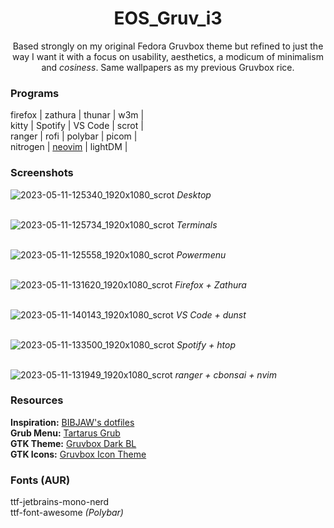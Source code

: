 <p align="center">
	<h1 align="center">EOS_Gruv_i3</h1>
</p>
<p align = "center"> Based strongly on my original Fedora Gruvbox theme but refined to just the way I want it with a focus on usability, aesthetics, a modicum of minimalism and <i>cosiness</i>. Same wallpapers as my previous Gruvbox rice.</p>



### Programs
firefox | zathura | thunar | w3m |<br>
kitty | Spotify | VS Code | scrot |<br>
ranger | rofi | polybar | picom |<br>
nitrogen | [neovim](https://nvchad.com/) | lightDM |<br>

### Screenshots
![2023-05-11-125340_1920x1080_scrot](https://github.com/MujtabaAsim/dots/assets/62666332/0c35468f-af3a-44f7-83e1-6c5960771709)
_Desktop_<br><br>

![2023-05-11-125734_1920x1080_scrot](https://github.com/MujtabaAsim/dots/assets/62666332/7fc6033b-02f6-4a82-b8ac-24697424ed13)
_Terminals_<br><br>

![2023-05-11-125558_1920x1080_scrot](https://github.com/MujtabaAsim/dots/assets/62666332/e167741f-219b-4efc-8de5-7bce4e545db9)
_Powermenu_<br><br>

![2023-05-11-131620_1920x1080_scrot](https://github.com/MujtabaAsim/dots/assets/62666332/7ff7a553-ed60-4258-8804-9f57022a7454)
_Firefox + Zathura_<br><br>

![2023-05-11-140143_1920x1080_scrot](https://github.com/MujtabaAsim/dots/assets/62666332/f0fb0774-8cb8-4c31-98b3-6f593ed6866e)
_VS Code + dunst_<br><br>

![2023-05-11-133500_1920x1080_scrot](https://github.com/MujtabaAsim/dots/assets/62666332/dde9b741-5418-49aa-8f2e-cc3fccf73c1a)
_Spotify + htop_<br><br>

![2023-05-11-131949_1920x1080_scrot](https://github.com/MujtabaAsim/dots/assets/62666332/dcdcbb8b-a246-4f63-87ce-b2828e562391)
_ranger + cbonsai + nvim_

### Resources
<b>Inspiration:</b> [BIBJAW's dotfiles](https://github.com/BIBJAW/Final_Rice) <br>
<b>Grub Menu:</b> [Tartarus Grub](https://github.com/AllJavi/tartarus-grub) <br>
<b>GTK Theme:</b> [Gruvbox Dark BL](https://www.pling.com/p/1681313) <br>
<b>GTK Icons:</b> [Gruvbox Icon Theme](https://www.gnome-look.org/p/1327720) <br>

### Fonts (AUR)
ttf-jetbrains-mono-nerd<br>
ttf-font-awesome _(Polybar)_<br>
